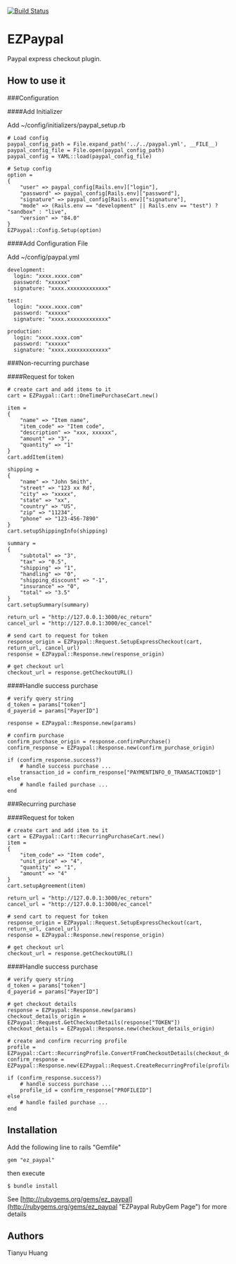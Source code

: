 [![Build Status](https://travis-ci.org/tianhsky/EZPaypal.png?branch=master)](https://travis-ci.org/tianhsky/EZPaypal)

# EZPaypal

Paypal express checkout plugin.   

## How to use it

###Configuration

####Add Initializer

Add ~/config/initializers/paypal_setup.rb

	# Load config
	paypal_config_path = File.expand_path('../../paypal.yml', __FILE__)
	paypal_config_file = File.open(paypal_config_path)
	paypal_config = YAML::load(paypal_config_file)

	# Setup config
	option =
	{
		"user" => paypal_config[Rails.env]["login"],
		"password" => paypal_config[Rails.env]["password"],
		"signature" => paypal_config[Rails.env]["signature"],
		"mode" => (Rails.env == "development" || Rails.env == "test") ? "sandbox" : "live",
		"version" => "84.0"
	}
	EZPaypal::Config.Setup(option)

####Add Configuration File

Add ~/config/paypal.yml

	development:
	  login: "xxxx.xxxx.com"
	  password: "xxxxxx"
	  signature: "xxxx.xxxxxxxxxxxxx"

	test:
	  login: "xxxx.xxxx.com"
	  password: "xxxxxx"
	  signature: "xxxx.xxxxxxxxxxxxx"

	production:
	  login: "xxxx.xxxx.com"
	  password: "xxxxxx"
	  signature: "xxxx.xxxxxxxxxxxxx"


###Non-recurring purchase

####Request for token

	# create cart and add items to it
	cart = EZPaypal::Cart::OneTimePurchaseCart.new()

	item = 
	{
		"name" => "Item name",
		"item_code" => "Item code",
		"description" => "xxx, xxxxxx",
		"amount" => "3",
		"quantity" => "1"
	}
	cart.addItem(item)

	shipping = 
	{
		"name" => "John Smith",
		"street" => "123 xx Rd",
		"city" => "xxxxx",
		"state" => "xx",
		"country" => "US",
		"zip" => "11234",
		"phone" => "123-456-7890"
	}
	cart.setupShippingInfo(shipping)

	summary = 
	{
		"subtotal" => "3",
		"tax" => "0.5",
		"shipping" => "1",
		"handling" => "0",
		"shipping_discount" => "-1",
		"insurance" => "0",
		"total" => "3.5"
	}
	cart.setupSummary(summary)

	return_url = "http://127.0.0.1:3000/ec_return"
	cancel_url = "http://127.0.0.1:3000/ec_cancel"

	# send cart to request for token
	response_origin = EZPaypal::Request.SetupExpressCheckout(cart, return_url, cancel_url)
	response = EZPaypal::Response.new(response_origin)

	# get checkout url
	checkout_url = response.getCheckoutURL()

####Handle success purchase

	# verify query string
	d_token = params["token"]
	d_payerid = params["PayerID"]

	response = EZPaypal::Response.new(params)

	# confirm purchase 
	confirm_purchase_origin = response.confirmPurchase()
	confirm_response = EZPaypal::Response.new(confirm_purchase_origin)

	if (confirm_response.success?)
		# handle success purchase ...
		transaction_id = confirm_response["PAYMENTINFO_0_TRANSACTIONID"]
	else
		# handle failed purchase ...
	end

###Recurring purchase

####Request for token

	# create cart and add item to it
	cart = EZPaypal::Cart::RecurringPurchaseCart.new()
	item = 
	{
		"item_code" => "Item code",
		"unit_price" => "4",
		"quantity" => "1",
		"amount" => "4"
	}
	cart.setupAgreement(item)

	return_url = "http://127.0.0.1:3000/ec_return"
	cancel_url = "http://127.0.0.1:3000/ec_cancel"

	# send cart to request for token
	response_origin = EZPaypal::Request.SetupExpressCheckout(cart, return_url, cancel_url)
	response = EZPaypal::Response.new(response_origin)

	# get checkout url
	checkout_url = response.getCheckoutURL()

####Handle success purchase

	# verify query string
	d_token = params["token"]
	d_payerid = params["PayerID"]

	# get checkout details
	response = EZPaypal::Response.new(params)
	checkout_details_origin = EZPaypal::Request.GetCheckoutDetails(response["TOKEN"])
	checkout_details = EZPaypal::Response.new(checkout_details_origin)

	# create and confirm recurring profile
	profile = EZPaypal::Cart::RecurringProfile.ConvertFromCheckoutDetails(checkout_details)
	confirm_response = EZPaypal::Response.new(EZPaypal::Request.CreateRecurringProfile(profile))

	if (confirm_response.success?)
		# handle success purchase ...
		profile_id = confirm_response["PROFILEID"]
	else
		# handle failed purchase ...
	end

## Installation

Add the following line to rails "Gemfile"

	gem "ez_paypal"

then execute

	$ bundle install


See [http://rubygems.org/gems/ez_paypal](http://rubygems.org/gems/ez_paypal "EZPaypal RubyGem Page") for more details

## Authors

Tianyu Huang

